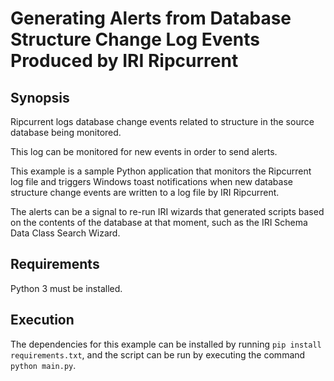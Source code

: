 # Generating Alerts from Database Structure Change Log Events Produced by IRI Ripcurrent

## Synopsis

Ripcurrent logs database change events related to structure in the source database being monitored.

This log can be monitored for new events in order to send alerts.

This example is a sample Python application that monitors the Ripcurrent log file and triggers Windows toast notifications when new database structure change events are written to a log file by IRI Ripcurrent.

The alerts can be a signal to re-run IRI wizards that generated scripts based on the contents of the database at that moment, such as the IRI Schema Data Class Search Wizard.

## Requirements

Python 3 must be installed.

## Execution

The dependencies for this example can be installed by running `pip install requirements.txt`, and the script can be run by executing the command `python main.py`.
